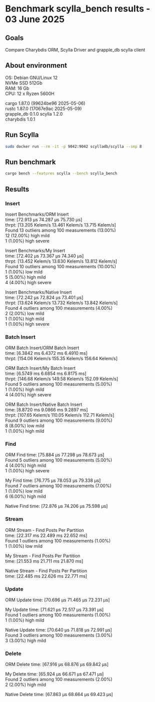 # Benchmark scylla_bench results - 03 June 2025

## Goals

Compare Charybdis ORM, Scylla Driver and grapple_db scylla client

## About environment

OS: Debian GNU/Linux 12  
NVMe SSD 512Gb  
RAM: 16 Gb  
CPU: 12 x Ryzen 5600H

cargo 1.87.0 (99624be96 2025-05-06)  
rustc 1.87.0 (17067e9ac 2025-05-09)  
grapple_db 0.1.0
scylla 1.2.0  
charybdis 1.0.1

## Run Scylla

```bash
sudo docker run --rm -it -p 9042:9042 scylladb/scylla --smp 8
```

## Run benchmark

```bash
cargo bench --features scylla --bench scylla_bench
```

## Results

### Insert

Insert Benchmarks/ORM Insert  
time: [72.913 µs 74.287 µs 75.730 µs]  
thrpt: [13.205 Kelem/s 13.461 Kelem/s 13.715 Kelem/s]  
Found 13 outliers among 100 measurements (13.00%)  
12 (12.00%) high mild  
1 (1.00%) high severe

Insert Benchmarks/My Insert  
time: [72.402 µs 73.367 µs 74.340 µs]  
thrpt: [13.452 Kelem/s 13.630 Kelem/s 13.812 Kelem/s]  
Found 10 outliers among 100 measurements (10.00%)  
1 (1.00%) low mild  
5 (5.00%) high mild  
4 (4.00%) high severe

Insert Benchmarks/Native Insert  
time: [72.242 µs 72.824 µs 73.401 µs]  
thrpt: [13.624 Kelem/s 13.732 Kelem/s 13.842 Kelem/s]  
Found 4 outliers among 100 measurements (4.00%)  
2 (2.00%) low mild  
1 (1.00%) high mild  
1 (1.00%) high severe

### Batch Insert

ORM Batch Insert/ORM Batch Insert  
time: [6.3842 ms 6.4372 ms 6.4910 ms]  
thrpt: [154.06 Kelem/s 155.35 Kelem/s 156.64 Kelem/s]

ORM Batch Insert/My Batch Insert  
time: [6.5749 ms 6.6854 ms 6.8175 ms]  
thrpt: [146.68 Kelem/s 149.58 Kelem/s 152.09 Kelem/s]  
Found 5 outliers among 100 measurements (5.00%)  
1 (1.00%) high mild  
4 (4.00%) high severe

ORM Batch Insert/Native Batch Insert  
time: [8.8720 ms 9.0866 ms 9.2897 ms]  
thrpt: [107.65 Kelem/s 110.05 Kelem/s 112.71 Kelem/s]  
Found 9 outliers among 100 measurements (9.00%)  
8 (8.00%) low mild  
1 (1.00%) high mild

### Find

ORM Find time: [75.884 µs 77.298 µs 78.673 µs]  
Found 5 outliers among 100 measurements (5.00%)  
4 (4.00%) high mild  
1 (1.00%) high severe

My Find time: [76.775 µs 78.053 µs 79.338 µs]  
Found 7 outliers among 100 measurements (7.00%)  
1 (1.00%) low mild  
6 (6.00%) high mild

Native Find time: [72.876 µs 74.206 µs 75.598 µs]

### Stream

ORM Stream - Find Posts Per Partition  
time: [22.317 ms 22.489 ms 22.652 ms]  
Found 1 outliers among 100 measurements (1.00%)  
1 (1.00%) low mild

My Stream - Find Posts Per Partition  
time: [21.553 ms 21.711 ms 21.870 ms]

Native Stream - Find Posts Per Partition  
time: [22.485 ms 22.626 ms 22.771 ms]

### Update

ORM Update time: [70.696 µs 71.465 µs 72.231 µs]

My Update time: [71.621 µs 72.517 µs 73.391 µs]  
Found 1 outliers among 100 measurements (1.00%)  
1 (1.00%) high mild

Native Update time: [70.640 µs 71.818 µs 72.991 µs]  
Found 3 outliers among 100 measurements (3.00%)  
3 (3.00%) high mild

### Delete

ORM Delete time: [67.916 µs 68.876 µs 69.842 µs]

My Delete time: [65.924 µs 66.671 µs 67.471 µs]  
Found 2 outliers among 100 measurements (2.00%)  
2 (2.00%) high mild

Native Delete time: [67.863 µs 68.664 µs 69.423 µs]
